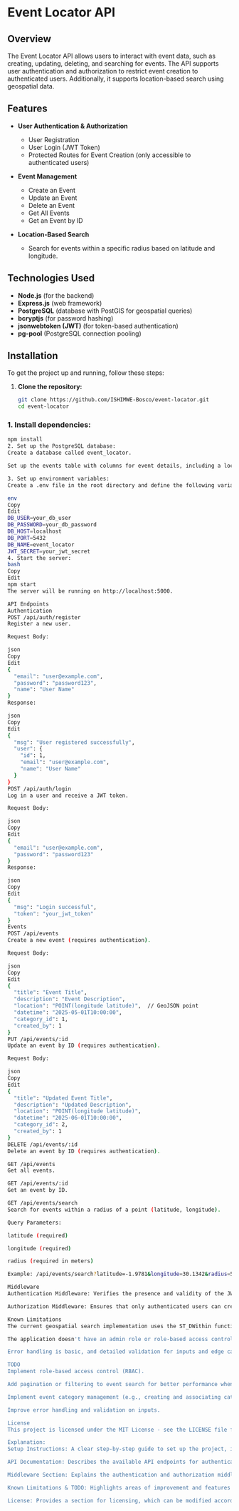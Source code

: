 # Event Locator API

## Overview

The Event Locator API allows users to interact with event data, such as creating, updating, deleting, and searching for events. The API supports user authentication and authorization to restrict event creation to authenticated users. Additionally, it supports location-based search using geospatial data.

## Features

- **User Authentication & Authorization**  
  - User Registration
  - User Login (JWT Token)
  - Protected Routes for Event Creation (only accessible to authenticated users)
  
- **Event Management**
  - Create an Event
  - Update an Event
  - Delete an Event
  - Get All Events
  - Get an Event by ID
  
- **Location-Based Search**
  - Search for events within a specific radius based on latitude and longitude.

## Technologies Used

- **Node.js** (for the backend)
- **Express.js** (web framework)
- **PostgreSQL** (database with PostGIS for geospatial queries)
- **bcryptjs** (for password hashing)
- **jsonwebtoken (JWT)** (for token-based authentication)
- **pg-pool** (PostgreSQL connection pooling)

## Installation

To get the project up and running, follow these steps:

1. **Clone the repository:**

   ```bash
   git clone https://github.com/ISHIMWE-Bosco/event-locator.git
   cd event-locator
   
### 1. Install dependencies:

```bash
npm install
2. Set up the PostgreSQL database:
Create a database called event_locator.

Set up the events table with columns for event details, including a location column of type geometry for storing geospatial data (latitude and longitude).

3. Set up environment variables:
Create a .env file in the root directory and define the following variables:

env
Copy
Edit
DB_USER=your_db_user
DB_PASSWORD=your_db_password
DB_HOST=localhost
DB_PORT=5432
DB_NAME=event_locator
JWT_SECRET=your_jwt_secret
4. Start the server:
bash
Copy
Edit
npm start
The server will be running on http://localhost:5000.

API Endpoints
Authentication
POST /api/auth/register
Register a new user.

Request Body:

json
Copy
Edit
{
  "email": "user@example.com",
  "password": "password123",
  "name": "User Name"
}
Response:

json
Copy
Edit
{
  "msg": "User registered successfully",
  "user": {
    "id": 1,
    "email": "user@example.com",
    "name": "User Name"
  }
}
POST /api/auth/login
Log in a user and receive a JWT token.

Request Body:

json
Copy
Edit
{
  "email": "user@example.com",
  "password": "password123"
}
Response:

json
Copy
Edit
{
  "msg": "Login successful",
  "token": "your_jwt_token"
}
Events
POST /api/events
Create a new event (requires authentication).

Request Body:

json
Copy
Edit
{
  "title": "Event Title",
  "description": "Event Description",
  "location": "POINT(longitude latitude)",  // GeoJSON point
  "datetime": "2025-05-01T10:00:00",
  "category_id": 1,
  "created_by": 1
}
PUT /api/events/:id
Update an event by ID (requires authentication).

Request Body:

json
Copy
Edit
{
  "title": "Updated Event Title",
  "description": "Updated Description",
  "location": "POINT(longitude latitude)",
  "datetime": "2025-06-01T10:00:00",
  "category_id": 2,
  "created_by": 1
}
DELETE /api/events/:id
Delete an event by ID (requires authentication).

GET /api/events
Get all events.

GET /api/events/:id
Get an event by ID.

GET /api/events/search
Search for events within a radius of a point (latitude, longitude).

Query Parameters:

latitude (required)

longitude (required)

radius (required in meters)

Example: /api/events/search?latitude=-1.9781&longitude=30.1342&radius=5000

Middleware
Authentication Middleware: Verifies the presence and validity of the JWT token in the request headers for protected routes.

Authorization Middleware: Ensures that only authenticated users can create or modify events.

Known Limitations
The current geospatial search implementation uses the ST_DWithin function from PostGIS, which is effective for small radius searches. However, for larger datasets or more complex geospatial queries, performance might degrade.

The application doesn't have an admin role or role-based access control (RBAC) for finer authorization control. For now, any authenticated user can create events.

Error handling is basic, and detailed validation for inputs and edge cases (e.g., for location, datetime) can be improved.

TODO
Implement role-based access control (RBAC).

Add pagination or filtering to event search for better performance when the number of events grows.

Implement event category management (e.g., creating and associating categories with events).

Improve error handling and validation on inputs.

License
This project is licensed under the MIT License - see the LICENSE file for details.

Explanation:
Setup Instructions: A clear step-by-step guide to set up the project, install dependencies, set up the database, and start the server.

API Documentation: Describes the available API endpoints for authentication and event management, including request and response examples.

Middleware Section: Explains the authentication and authorization middleware used to secure routes.

Known Limitations & TODO: Highlights areas of improvement and features yet to be implemented, such as role-based access control (RBAC) and event categories.

License: Provides a section for licensing, which can be modified according to the actual project license.
